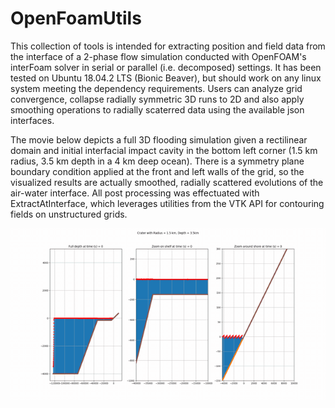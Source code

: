 # OpenFoamUtils
This collection of tools is intended for extracting position and field data from the interface of a 
2-phase flow simulation conducted with OpenFOAM's interFoam solver in serial or parallel (i.e. decomposed) settings. 
It has been tested on Ubuntu 18.04.2 LTS (Bionic Beaver), but should work on any linux system meeting the 
dependency requirements. Users can analyze grid convergence, collapse radially symmetric 3D runs to 2D and also
apply smoothing operations to radially scaterred data using the available json interfaces.

The movie below depicts a full 3D flooding simulation given a rectilinear domain and initial interfacial impact cavity
in the bottom left corner (1.5 km radius, 3.5 km depth in a 4 km deep ocean). There is a symmetry plane boundary condition applied at the front and left walls of the grid,
so the visualized results are actually smoothed, radially scattered evolutions of the air-water interface. All post processing
was effectuated with ExtractAtInterface, which leverages utilities from the VTK API for contouring fields on unstructured grids.

![Sample Frame](crater_1.5r_3.5d_flooding.gif)



